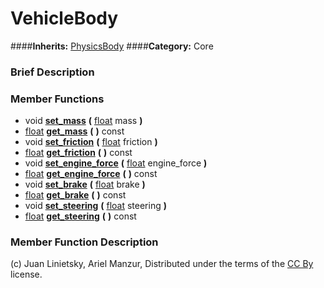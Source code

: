 #  VehicleBody  
####**Inherits:** [PhysicsBody](class_physicsbody)
####**Category:** Core

###  Brief Description  


###  Member Functions 
  * void  **[set&#95;mass](#set_mass)**  **(** [float](class_float) mass  **)**
  * [float](class_float)  **[get&#95;mass](#get_mass)**  **(** **)** const
  * void  **[set&#95;friction](#set_friction)**  **(** [float](class_float) friction  **)**
  * [float](class_float)  **[get&#95;friction](#get_friction)**  **(** **)** const
  * void  **[set&#95;engine&#95;force](#set_engine_force)**  **(** [float](class_float) engine_force  **)**
  * [float](class_float)  **[get&#95;engine&#95;force](#get_engine_force)**  **(** **)** const
  * void  **[set&#95;brake](#set_brake)**  **(** [float](class_float) brake  **)**
  * [float](class_float)  **[get&#95;brake](#get_brake)**  **(** **)** const
  * void  **[set&#95;steering](#set_steering)**  **(** [float](class_float) steering  **)**
  * [float](class_float)  **[get&#95;steering](#get_steering)**  **(** **)** const

###  Member Function Description  


(c) Juan Linietsky, Ariel Manzur, Distributed under the terms of the [CC By](https://creativecommons.org/licenses/by/3.0/legalcode) license.
